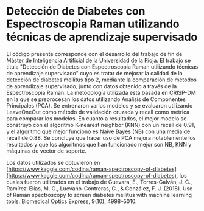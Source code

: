 # Detección de Diabetes con Espectroscopia Raman utilizando técnicas de aprendizaje supervisado

El código presente corresponde con el desarrollo del trabajo de fin de Máster de Inteligencia Artificial de la Universidad de la Rioja. El trabajo se titula "Detección de Diabetes con Espectroscopia Raman utilizando técnicas de aprendizaje supervisado" cuyo es tratar de mejorar la calidad de la detección de diabetes mellitus tipo 2, mediante la comparación de métodos de aprendizaje supervisado, junto con datos obtenido a través de la Espectroscopia Raman. La metodología utilizada está basada en CRISP-DM en la que se preprocesan los datos utilizando Análisis de Componentes Principales (PCA). Se entrenaron varios modelos y se evaluaron utilizando LeaveOneOut como método de validación cruzada y recall como métrica para comparar los modelos. En cuanto a resultados, el mejor modelo se construyó con el algoritmo K-nearest neighbor (KNN) con un recall de 0.91, y el algoritmo que mejor funcionó es Naive Bayes (NB) con una media de recall de 0.88. Se concluye que hacer uso de PCA mejora notablemente los resultados y que los algoritmos que han funcionado mejor son NB, KNN y máquinas de vector de soporte.

Los datos utilizados se obtuvieron en [https://www.kaggle.com/codina/raman-spectroscopy-of-diabetes](https://www.kaggle.com/codina/raman-spectroscopy-of-diabetes), los cuales fueron utilizados en el trabajo de Guevara, E., Torres-Galván, J. C., Ramírez-Elías, M. G., Luevano-Contreras, C., & González, F. J. (2018). Use of Raman spectroscopy to screen diabetes mellitus with machine learning tools. Biomedical Optics Express, 9(10), 4998–5010.
